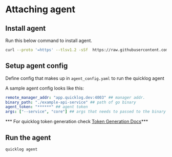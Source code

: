 # Attaching agent

## Install agent

Run this below command to install agent.

```sh
curl --proto '=https' --tlsv1.2 -sSf  https://raw.githubusercontent.com/quicklog-dev/devops/main/installer.sh | sh
```

## Setup agent config

Define config that makes up in `agent_config.yaml` to run the quicklog agent

A sample agent config looks like this:
```yaml
remote_manager_addr: "app.quicklog.dev:4003" ## manager addr. 
binary_path: "./example-api-service" ## path of go binary
agent_token: "******" ## agent token
args: ["--service", "core"] ## args that needs to passed to the binary
```
*** For quicklog token generation check [Token Generation Docs](./TokenGeneration)*** 

## Run the agent

```sh
quicklog agent
```


